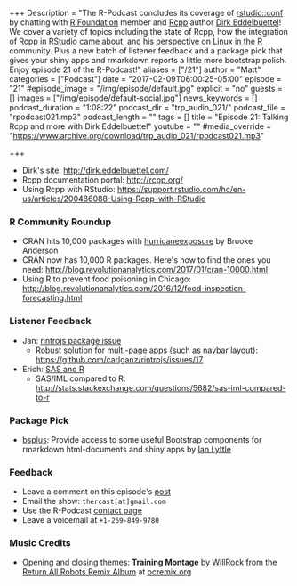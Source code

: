 +++
Description = "The R-Podcast concludes its coverage of [rstudio::conf](https://www.rstudio.com/conference/) by chatting with [R Foundation](https://www.r-project.org/foundation/board.html) member and [Rcpp](http://rcpp.org/) author [Dirk Eddelbuettel](http://dirk.eddelbuettel.com/)!  We cover a variety of topics including the state of Rcpp, how the integration of Rcpp in RStudio came about, and his perspective on Linux in the R community.  Plus a new batch of listener feedback and a package pick that gives your shiny apps and rmarkdown reports a little more bootstrap polish.  Enjoy episode 21 of the R-Podcast!"
aliases = ["/21"]
author = "Matt"
categories = ["Podcast"]
date = "2017-02-09T06:00:25-05:00"
episode = "21"
#episode_image = "/img/episode/default.jpg"
explicit = "no"
guests = []
images = ["/img/episode/default-social.jpg"]
news_keywords = []
podcast_duration = "1:08:22"
podcast_dir = "trp_audio_021/"
podcast_file = "rpodcast021.mp3"
podcast_length = ""
tags = []
title = "Episode 21: Talking Rcpp and more with Dirk Eddelbuettel"
youtube = ""
#media_override = "https://www.archive.org/download/trp_audio_021/rpodcast021.mp3"

+++

* Dirk's site: <http://dirk.eddelbuettel.com/>
* Rcpp documentation portal: <http://rcpp.org/>
* Using Rcpp with RStudio: <https://support.rstudio.com/hc/en-us/articles/200486088-Using-Rcpp-with-RStudio>

### R Community Roundup

* CRAN hits 10,000 packages with [hurricaneexposure](https://cran.r-project.org/web/packages/hurricaneexposure/) by Brooke Anderson
* CRAN now has 10,000 R packages.  Here's how to find the ones you need: <http://blog.revolutionanalytics.com/2017/01/cran-10000.html>
* Using R to prevent food poisoning in Chicago: <http://blog.revolutionanalytics.com/2016/12/food-inspection-forecasting.html>

### Listener Feedback

* Jan: [rintrojs package issue](http://pastebin.com/e0b8Ed8n)
    + Robust solution for multi-page apps (such as navbar layout): <https://github.com/carlganz/rintrojs/issues/17>
* Erich: [SAS and R](http://pastebin.com/WfCQp37z)
     + SAS/IML compared to R: <http://stats.stackexchange.com/questions/5682/sas-iml-compared-to-r>

### Package Pick

- [bsplus](http://ijlyttle.github.io/bsplus/index.html): Provide access to some useful Bootstrap components for rmarkdown html-documents and shiny apps by [Ian Lyttle](https://github.com/ijlyttle)

### Feedback

- Leave a comment on this episode's [post](link://slug/the-r-podcast-episode-21-talking-rcpp-and-more-with-dirk-eddelbuettel)
- Email the show: `thercast[at]gmail.com`
- Use the R-Podcast [contact page](link://slug/contact)
- Leave a voicemail at `+1-269-849-9780`

### Music Credits

- Opening and closing themes: __Training Montage__ by [WillRock](http://ocremix.org/artist/5043/willrock)  from the [Return All Robots Remix Album](http://ocremix.org/events/returnallrobots/) at [ocremix.org](http://ocremix.org/)